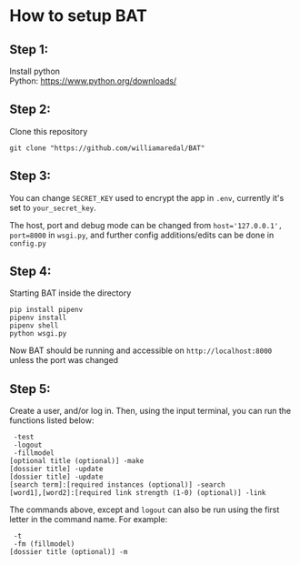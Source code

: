 # How to setup BAT

## Step 1:
Install python
<br>
Python: 
https://www.python.org/downloads/


## Step 2:
Clone this repository
```
git clone "https://github.com/williamaredal/BAT"
```

## Step 3:
You can change ```SECRET_KEY``` used to encrypt the app in ```.env```, currently it's set to ```your_secret_key```.

The host, port and debug mode can be changed from ```host='127.0.0.1', port=8000``` in ```wsgi.py```, and further config additions/edits can be done in ```config.py```

## Step 4:
Starting BAT inside the directory
```
pip install pipenv
pipenv install
pipenv shell
python wsgi.py
```
Now BAT should be running and accessible on ```http://localhost:8000``` unless the port was changed

## Step 5:
Create a user, and/or log in. Then, using the input terminal, you can run the functions listed below:

```
 -test
 -logout
 -fillmodel
[optional title (optional)] -make
[dossier title] -update
[dossier title] -update
[search term]:[required instances (optional)] -search
[word1],[word2]:[required link strength (1-0) (optional)] -link
```

The commands above, except and ```logout``` can also be run using the first letter in the command name. For example:
```
 -t
 -fm (fillmodel)
[dossier title (optional)] -m
```
